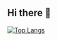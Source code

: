 ## Hi there 👋
[![Top Langs](https://github-readme-stats.vercel.app/api/top-langs/?username=JeongCheolLee)](https://github.com/JeongCheolLee/github-readme-stats)






<!--
**JeongCheolLee/JeongCheolLee** is a ✨ _special_ ✨ repository because its `README.md` (this file) appears on your GitHub profile.

Here are some ideas to get you started:
[![I'm @JeongCheolLee](https://github-readme-stats.vercel.app/api?username=JeongCheolLee&custom_title=JeongCheolLee&count_private=true&show_icons=true&theme=tokyonight)](https://github.com/JeongCheolLee)
- 🔭 I’m currently working on ...
- 🌱 I’m currently learning ...
- 👯 I’m looking to collaborate on ...
- 🤔 I’m looking for help with ...
- 💬 Ask me about ...
- 📫 How to reach me: ...
- 😄 Pronouns: ...
- ⚡ Fun fact: ...
-->

